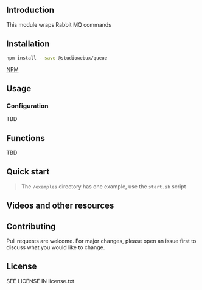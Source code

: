## Introduction

This module wraps Rabbit MQ commands

## Installation

```bash
npm install --save @studiowebux/queue
```

[NPM](https://www.npmjs.com/package/@studiowebux/queue)

## Usage

### Configuration

TBD

## Functions

TBD


## Quick start

> The `/examples` directory has one example, use the `start.sh` script


## Videos and other resources

## Contributing

Pull requests are welcome. For major changes, please open an issue first to discuss what you would like to change.

## License

SEE LICENSE IN license.txt
